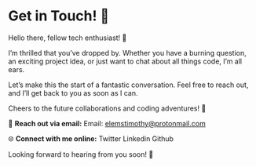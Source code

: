 # Get in Touch! 👋
Hello there, fellow tech enthusiast! 🚀

I’m thrilled that you’ve dropped by. Whether you have a burning question, an exciting project idea, or just want to chat about all things code, I’m all ears.

Let’s make this the start of a fantastic conversation. Feel free to reach out, and I’ll get back to you as soon as I can.

Cheers to the future collaborations and coding adventures! 🌟

📧 **Reach out via email:**
Email: elemstimothy@protonmail.com

🌐 **Connect with me online:**
Twitter Linkedin Github

Looking forward to hearing from you soon! 📩